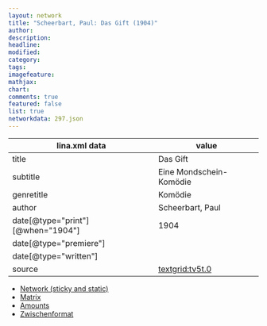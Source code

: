 ```yaml
---
layout: network
title: "Scheerbart, Paul: Das Gift (1904)"
author:
description:
headline:
modified:
category:
tags:
imagefeature: 
mathjax: 
chart: 
comments: true
featured: false
list: true
networkdata: 297.json
---
```

lina.xml data  | value
------------- | -------------
title|Das Gift
subtitle|Eine Mondschein-Komödie
genretitle|Komödie
author|Scheerbart, Paul
date[@type="print"][@when="1904"]|1904
date[@type="premiere"]|
date[@type="written"]|
source|[textgrid:tv5t.0](https://textgridlab.org/1.0/tgcrud-public/rest/textgrid:tv5t.0/data)



* [Network (sticky and static)](/network297)
* [Matrix](/matrix297)
* [Amounts](/amounts297)
* [Zwischenformat](/lina297 )
